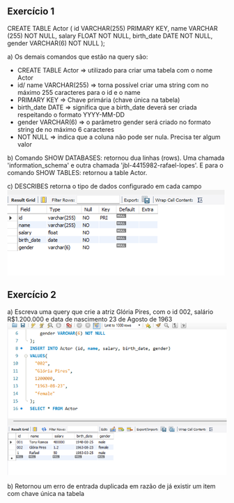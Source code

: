 ## Exercício 1

CREATE TABLE Actor (
    id VARCHAR(255) PRIMARY KEY,
    name VARCHAR (255) NOT NULL,
    salary FLOAT NOT NULL,
    birth_date DATE NOT NULL,
    gender VARCHAR(6) NOT NULL
);

a) Os demais comandos que estão na query são:

- CREATE TABLE Actor => utilizado para criar uma tabela com o nome Actor
- id/ name VARCHAR(255) => torna possível criar uma string com no máximo 255 caracteres para o id e o name
- PRIMARY KEY => Chave primária (chave única na tabela)
- birth_date DATE => significa que a birth_date deverá ser criada respeitando o formato YYYY-MM-DD
- gender VARCHAR(6) => o parâmetro gender será criado no formato string de no máximo 6 caracteres
- NOT NULL => indica que a coluna não pode ser nula. Precisa ter algum valor

b) Comando SHOW DATABASES: retornou dua linhas (rows). Uma chamada 'information_schema' e outra chamada 'jbl-4415982-rafael-lopes'.
E para o comando SHOW TABLES: retornou a table Actor.

c) DESCRIBES retorna o tipo de dados configurado em cada campo
![](2022-11-08-21-27-39.png)

## Exercício 2
a) Escreva uma query que crie a atriz Glória Pires, com o id 002, salário R$1.200.000 e data de nascimento 23 de Agosto de 1963 
![](2022-11-08-22-21-23.png)

b) Retornou um erro de entrada duplicada em razão de já existir um item com chave única na tabela